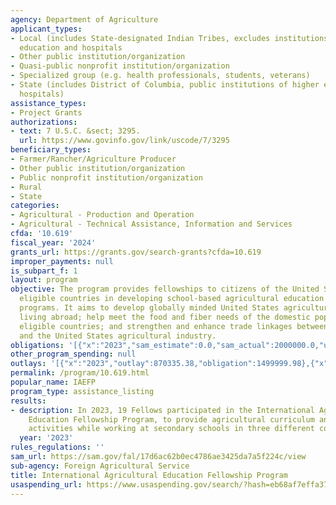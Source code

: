```yaml
---
agency: Department of Agriculture
applicant_types:
- Local (includes State-designated Indian Tribes, excludes institutions of higher
  education and hospitals
- Other public institution/organization
- Quasi-public nonprofit institution/organization
- Specialized group (e.g. health professionals, students, veterans)
- State (includes District of Columbia, public institutions of higher education and
  hospitals)
assistance_types:
- Project Grants
authorizations:
- text: 7 U.S.C. &sect; 3295.
  url: https://www.govinfo.gov/link/uscode/7/3295
beneficiary_types:
- Farmer/Rancher/Agriculture Producer
- Other public institution/organization
- Public nonprofit institution/organization
- Rural
- State
categories:
- Agricultural - Production and Operation
- Agricultural - Technical Assistance, Information and Services
cfda: '10.619'
fiscal_year: '2024'
grants_url: https://grants.gov/search-grants?cfda=10.619
improper_payments: null
is_subpart_f: 1
layout: program
objective: The program provides fellowships to citizens of the United States to assist
  eligible countries in developing school-based agricultural education and youth extension
  programs. It aims to develop globally minded United States agriculturists with experience
  living abroad; help meet the food and fiber needs of the domestic population of
  eligible countries; and strengthen and enhance trade linkages between eligible countries
  and the United States agricultural industry.
obligations: '[{"x":"2023","sam_estimate":0.0,"sam_actual":2000000.0,"usa_spending_actual":1499999.98},{"x":"2024","sam_estimate":0.0,"sam_actual":0.0,"usa_spending_actual":-249.09},{"x":"2025","sam_estimate":0.0,"sam_actual":0.0,"usa_spending_actual":0.0}]'
other_program_spending: null
outlays: '[{"x":"2023","outlay":870335.38,"obligation":1499999.98},{"x":"2024","outlay":0.0,"obligation":0.0},{"x":"2025","outlay":0.0,"obligation":0.0}]'
permalink: /program/10.619.html
popular_name: IAEFP
program_type: assistance_listing
results:
- description: In 2023, 19 Fellows participated in the International Agricultural
    Education Fellowship Program, to provide agricultural curriculum and extension
    activities while working at secondary schools in three different countries.
  year: '2023'
rules_regulations: ''
sam_url: https://sam.gov/fal/17d6ac62b0ec4786ae3425da7a5f224c/view
sub-agency: Foreign Agricultural Service
title: International Agricultural Education Fellowship Program
usaspending_url: https://www.usaspending.gov/search/?hash=eb68af7effa371a8371ecd20945e2070
---
```

